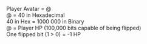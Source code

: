 Player Avatar = @  
@ = 40 in Hexadecimal  
40 in Hex = 1000 000 in Binary  
@ = Player HP (100,000 bits capable of being flipped)  
One flipped bit (1 > 0) = -1 HP
